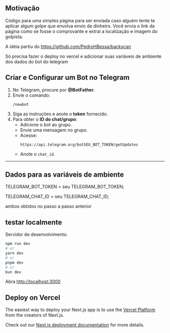 ## Motivação

Código para uma simples página para ser enviada caso alguém tente te aplicar algum golpe que envolva envio de dinheiro.
Você envia o link da página como se fosse o comprovante e extrai a localização e imagem do golpista.

A idéia partiu do https://github.com/PedroHBessa/backscan

Só precisa fazer o deploy no vercel e adicionar suas variáveis de ambiente dos dados do bot do telegram


##  Criar e Configurar um Bot no Telegram

1. No Telegram, procure por **@BotFather**.
2. Envie o comando:
   ```
   /newbot
   ```
3. Siga as instruções e anote o **token** fornecido.
4. Para obter o **ID do chat/grupo**:
   - Adicione o bot ao grupo.
   - Envie uma mensagem no grupo.
   - Acesse:
     ```
     https://api.telegram.org/botSEU_BOT_TOKEN/getUpdates
     ```
   - Anote o `chat_id`.

---

## Dados para as variáveis de ambiente

TELEGRAM_BOT_TOKEN = seu TELEGRAM_BOT_TOKEN;

TELEGRAM_CHAT_ID = seu TELEGRAM_CHAT_ID;

ambos obtidos no passo a passo anterior

## testar localmente

Servidor de desenvolvimento.

```bash
npm run dev
# or
yarn dev
# or
pnpm dev
# or
bun dev
```

Abra [http://localhost:3000](http://localhost:3000) 



## Deploy on Vercel

The easiest way to deploy your Next.js app is to use the [Vercel Platform](https://vercel.com/new?utm_medium=default-template&filter=next.js&utm_source=create-next-app&utm_campaign=create-next-app-readme) from the creators of Next.js.

Check out our [Next.js deployment documentation](https://nextjs.org/docs/app/building-your-application/deploying) for more details.
